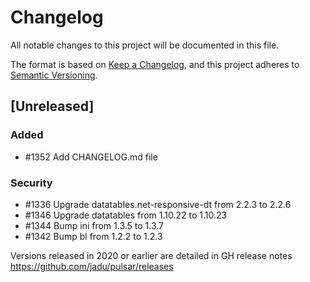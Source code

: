 # Changelog

All notable changes to this project will be documented in this file.

The format is based on [Keep a Changelog](https://keepachangelog.com/en/1.0.0/),
and this project adheres to [Semantic Versioning](https://semver.org/spec/v2.0.0.html).

## [Unreleased]
### Added
- #1352 Add CHANGELOG.md file

### Security
- #1336 Upgrade datatables.net-responsive-dt from 2.2.3 to 2.2.6
- #1346 Upgrade datatables from 1.10.22 to 1.10.23
- #1344 Bump ini from 1.3.5 to 1.3.7
- #1342 Bump bl from 1.2.2 to 1.2.3

Versions released in 2020 or earlier are detailed in GH release notes https://github.com/jadu/pulsar/releases
